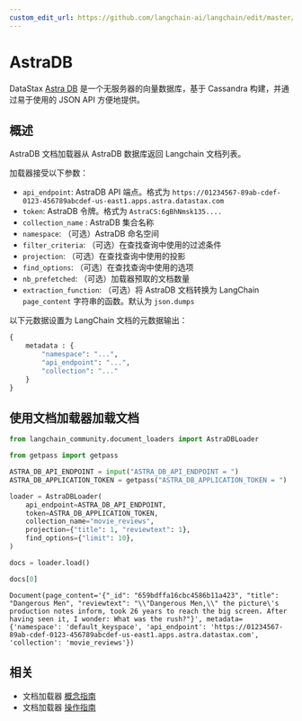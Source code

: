 ```yaml
---
custom_edit_url: https://github.com/langchain-ai/langchain/edit/master/docs/docs/integrations/document_loaders/astradb.ipynb
---
```


# AstraDB

DataStax [Astra DB](https://docs.datastax.com/en/astra/home/astra.html) 是一个无服务器的向量数据库，基于 Cassandra 构建，并通过易于使用的 JSON API 方便地提供。

## 概述

AstraDB 文档加载器从 AstraDB 数据库返回 Langchain 文档列表。

加载器接受以下参数：

* `api_endpoint`: AstraDB API 端点。格式为 `https://01234567-89ab-cdef-0123-456789abcdef-us-east1.apps.astra.datastax.com`
* `token`: AstraDB 令牌。格式为 `AstraCS:6gBhNmsk135....`
* `collection_name` : AstraDB 集合名称
* `namespace`: （可选）AstraDB 命名空间
* `filter_criteria`: （可选）在查找查询中使用的过滤条件
* `projection`: （可选）在查找查询中使用的投影
* `find_options`: （可选）在查找查询中使用的选项
* `nb_prefetched`: （可选）加载器预取的文档数量
* `extraction_function`: （可选）将 AstraDB 文档转换为 LangChain `page_content` 字符串的函数。默认为 `json.dumps`

以下元数据设置为 LangChain 文档的元数据输出：

```python
{
    metadata : {
        "namespace": "...", 
        "api_endpoint": "...", 
        "collection": "..."
    }
}
```

## 使用文档加载器加载文档


```python
from langchain_community.document_loaders import AstraDBLoader
```


```python
from getpass import getpass

ASTRA_DB_API_ENDPOINT = input("ASTRA_DB_API_ENDPOINT = ")
ASTRA_DB_APPLICATION_TOKEN = getpass("ASTRA_DB_APPLICATION_TOKEN = ")
```


```python
loader = AstraDBLoader(
    api_endpoint=ASTRA_DB_API_ENDPOINT,
    token=ASTRA_DB_APPLICATION_TOKEN,
    collection_name="movie_reviews",
    projection={"title": 1, "reviewtext": 1},
    find_options={"limit": 10},
)
```


```python
docs = loader.load()
```


```python
docs[0]
```



```output
Document(page_content='{"_id": "659bdffa16cbc4586b11a423", "title": "Dangerous Men", "reviewtext": "\\"Dangerous Men,\\" the picture\'s production notes inform, took 26 years to reach the big screen. After having seen it, I wonder: What was the rush?"}', metadata={'namespace': 'default_keyspace', 'api_endpoint': 'https://01234567-89ab-cdef-0123-456789abcdef-us-east1.apps.astra.datastax.com', 'collection': 'movie_reviews'})
```

## 相关

- 文档加载器 [概念指南](/docs/concepts/#document-loaders)
- 文档加载器 [操作指南](/docs/how_to/#document-loaders)